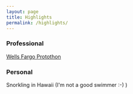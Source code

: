 ```yaml
---
layout: page
title: Highlights
permalink: /highlights/
---
```


### Professional

<a href="{{ site.baseurl }}/Wells Fargo Protothon/">Wells Fargo Protothon</a>

### Personal

<p>Snorkling in Hawaii (I'm not a good swimmer :-) )</p>

